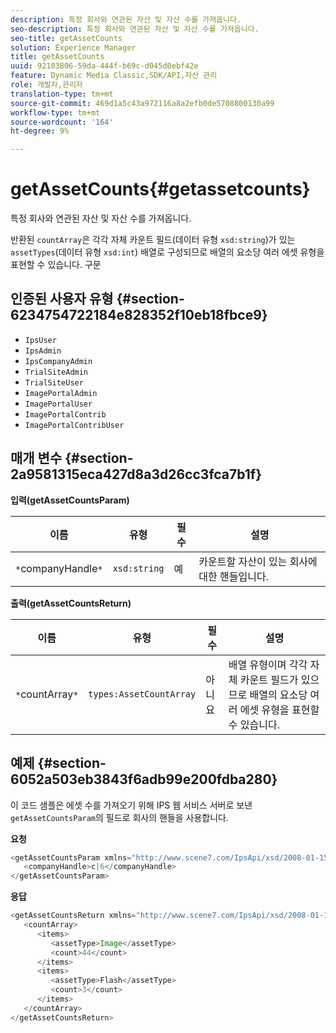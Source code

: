 ```yaml
---
description: 특정 회사와 연관된 자산 및 자산 수를 가져옵니다.
seo-description: 특정 회사와 연관된 자산 및 자산 수를 가져옵니다.
seo-title: getAssetCounts
solution: Experience Manager
title: getAssetCounts
uuid: 92103806-59da-444f-b69c-d045d0ebf42e
feature: Dynamic Media Classic,SDK/API,자산 관리
role: 개발자,관리자
translation-type: tm+mt
source-git-commit: 469d1a5c43a972116a8a2efb0de5708800130a99
workflow-type: tm+mt
source-wordcount: '164'
ht-degree: 9%

---
```



# getAssetCounts{#getassetcounts}

특정 회사와 연관된 자산 및 자산 수를 가져옵니다.

반환된 `countArray`은 각각 자체 카운트 필드(데이터 유형 `xsd:string`)가 있는 `assetTypes`(데이터 유형 `xsd:int`) 배열로 구성되므로 배열의 요소당 여러 에셋 유형을 표현할 수 있습니다.
구문

## 인증된 사용자 유형 {#section-6234754722184e828352f10eb18fbce9}

* `IpsUser`
* `IpsAdmin`
* `IpsCompanyAdmin`
* `TrialSiteAdmin`
* `TrialSiteUser`
* `ImagePortalAdmin`
* `ImagePortalUser`
* `ImagePortalContrib`
* `ImagePortalContribUser`

## 매개 변수 {#section-2a9581315eca427d8a3d26cc3fca7b1f}

**입력(getAssetCountsParam)**

| 이름 | 유형 | 필수 | 설명 |
|---|---|---|---|
| `*`companyHandle`*` | `xsd:string` | 예 | 카운트할 자산이 있는 회사에 대한 핸들입니다. |

**출력(getAssetCountsReturn)**

| 이름 | 유형 | 필수 | 설명 |
|---|---|---|---|
| `*`countArray`*` | `types:AssetCountArray` | 아니요 | 배열 유형이며 각각 자체 카운트 필드가 있으므로 배열의 요소당 여러 에셋 유형을 표현할 수 있습니다. |

## 예제 {#section-6052a503eb3843f6adb99e200fdba280}

이 코드 샘플은 에셋 수를 가져오기 위해 IPS 웹 서비스 서버로 보낸 `getAssetCountsParam`의 필드로 회사의 핸들을 사용합니다.

**요청**

```java
<getAssetCountsParam xmlns="http://www.scene7.com/IpsApi/xsd/2008-01-15">
   <companyHandle>c|6</companyHandle>
</getAssetCountsParam>
```

**응답**

```java
<getAssetCountsReturn xmlns="http://www.scene7.com/IpsApi/xsd/2008-01-15">
   <countArray>
      <items>
         <assetType>Image</assetType>
         <count>44</count>
      </items>
      <items>
         <assetType>Flash</assetType>
         <count>3</count>
      </items>
   </countArray>
</getAssetCountsReturn>
```

